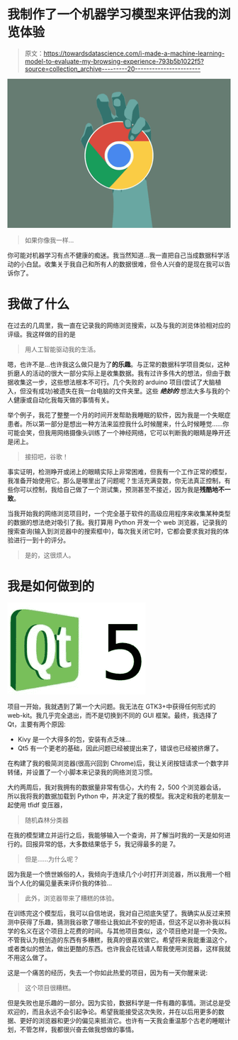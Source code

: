 # 我制作了一个机器学习模型来评估我的浏览体验

> 原文：<https://towardsdatascience.com/i-made-a-machine-learning-model-to-evaluate-my-browsing-experience-793b5b1022f5?source=collection_archive---------20----------------------->

![](img/47d18d774e75bf4cad1f9d94978d4204.png)

> 如果你像我一样…

你可能对机器学习有点不健康的痴迷。我当然知道…我一直把自己当成数据科学活动的小白鼠。收集关于我自己和所有人的数据很难，但令人兴奋的是现在我可以告诉你了。

# 我做了什么

在过去的几周里，我一直在记录我的网络浏览搜索，以及与我的浏览体验相对应的评级。我这样做的目的是

> 用人工智能驱动我的生活。

嗯，也许不是…也许我这么做只是为了**的乐趣**。与正常的数据科学项目类似，这种折磨人的活动的很大一部分实际上是收集数据。我有过许多伟大的想法，但由于数据收集这一步，这些想法根本不可行。几个失败的 arduino 项目(尝试了大脑植入，但没有成功)被遗失在我一台电脑的文件夹里。这些 ***绝妙的*** 想法大多与我的个人健康或自动化我每天做的事情有关。

举个例子，我花了整整一个月的时间开发帮助我睡眠的软件，因为我是一个失眠症患者。所以第一部分是想出一种方法来监控我什么时候醒来，什么时候睡觉……你可能会笑，但我用网络摄像头训练了一个神经网络，它可以判断我的眼睛是睁开还是闭上。

> 接招吧，谷歌！

事实证明，检测睁开或闭上的眼睛实际上非常困难，但我有一个工作正常的模型，我准备开始使用它。那么是哪里出了问题呢？生活充满变数，你无法真正控制，有些你可以控制，我给自己做了一个测试集，预测甚至不接近，因为我是**残酷地不一致**。

当我开始我的网络浏览项目时，一个完全基于软件的高级应用程序来收集某种类型的数据的想法绝对吸引了我。我打算用 Python 开发一个 web 浏览器，记录我的搜索查询(输入到浏览器中的搜索框中)，每次我关闭它时，它都会要求我对我的体验进行一到十的评分。

> 是的，这很烦人。

# 我是如何做到的

![](img/f4492c7c4cf849557e1dcaeca161ea72.png)

项目一开始，我就遇到了第一个大问题。我无法在 GTK3+中获得任何形式的 web-kit。我几乎完全退出，而不是切换到不同的 GUI 框架。最终，我选择了 Qt，主要有两个原因:

*   Kivy 是一个大得多的包，安装有点乏味…
*   Qt5 有一个更老的基础，因此问题已经被提出来了，错误也已经被挤爆了。

在构建了我的极简浏览器(很高兴回到 Chrome)后，我让关闭按钮请求一个数字并转储，并设置了一个小脚本来记录我的网络浏览习惯。

大约两周后，我对我拥有的数据量非常有信心，大约有 2，500 个浏览器会话，所以我将我的数据加载到 Python 中，并决定了我的模型。我决定和我的老朋友一起使用 tfidf 变压器，

> 随机森林分类器

在我的模型建立并运行之后，我能够输入一个查询，并了解当时我的一天是如何进行的。回报异常的低，大多数结果低于 5，我记得最多的是 7。

> 但是……为什么呢？

因为我是一个愤世嫉俗的人，我倾向于连续几个小时打开浏览器，所以我用一个相当个人化的偏见量表来评价我的体验…

> 此外，浏览器带来了糟糕的体验。

在训练完这个模型后，我可以自信地说，我对自己彻底失望了。我确实从反过来预测中获得了乐趣，猜测我谷歌了哪些让我如此不安的短语，但这不足以弥补我以科学的名义在这个项目上花费的时间。与其他项目类似，这个项目绝对是一个失败。不管我认为我创造的东西有多糟糕，我真的很喜欢做它。希望将来我能重温这个，或者类似的想法，做出更酷的东西。也许我会花钱请人帮我使用浏览器，这样我就不用这么做了。

这是一个痛苦的经历，失去一个你如此热爱的项目，因为有一天你醒来说:

> 这个项目很糟糕。

但是失败也是乐趣的一部分。因为实验，数据科学是一件有趣的事情。测试总是受欢迎的，而且永远不会引起争论。希望我能接受这次失败，并在以后用更多的数据、更好的浏览器和更少的偏见来抵消它。也许有一天我会重温那个古老的睡眠计划，不管怎样，我都很兴奋去做我想做的事情。
